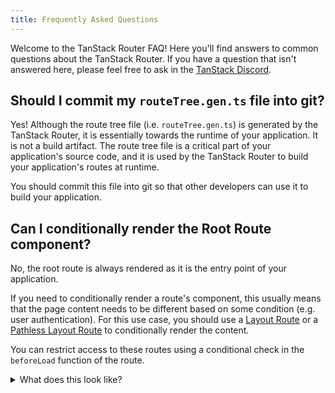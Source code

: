 ```yaml
---
title: Frequently Asked Questions
---
```


Welcome to the TanStack Router FAQ! Here you'll find answers to common questions about the TanStack Router. If you have a question that isn't answered here, please feel free to ask in the [TanStack Discord](https://tlinz.com/discord).

## Should I commit my `routeTree.gen.ts` file into git?

Yes! Although the route tree file (i.e. `routeTree.gen.ts`) is generated by the TanStack Router, it is essentially towards the runtime of your application. It is not a build artifact. The route tree file is a critical part of your application's source code, and it is used by the TanStack Router to build your application's routes at runtime.

You should commit this file into git so that other developers can use it to build your application.

## Can I conditionally render the Root Route component?

No, the root route is always rendered as it is the entry point of your application.

If you need to conditionally render a route's component, this usually means that the page content needs to be different based on some condition (e.g. user authentication). For this use case, you should use a [Layout Route](./routing/routing-concepts.md#layout-routes) or a [Pathless Layout Route](./routing/routing-concepts.md) to conditionally render the content.

You can restrict access to these routes using a conditional check in the `beforeLoad` function of the route.

<details>
<summary>What does this look like?</summary>

```tsx
// src/routes/_pathless-layout.tsx
import { createFileRoute, Outlet } from '@tanstack/react-router'
import { isAuthenticated } from '../utils/auth'

export const Route = createFileRoute('/_pathless-layout', {
  beforeLoad: async () => {
    // Check if the user is authenticated
    const authed = await isAuthenticated()
    if (!authed) {
      // Redirect the user to the login page
      return '/login'
    }
  },
  component: PathlessLayoutRouteComponent,
  // ...
})

function PathlessLayoutRouteComponent() {
  return (
    <div>
      <h1>You are authed</h1>
      <Outlet />
    </div>
  )
}
```

</details>
